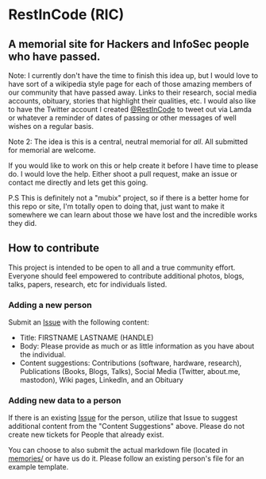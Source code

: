# RestInCode (RIC)

## A memorial site for Hackers and InfoSec people who have passed.

Note: I currently don't have the time to finish this idea up, but I would love to have sort of a wikipedia style page for each of those amazing members of our community that have passed away. Links to their research, social media accounts, obituary, stories that highlight their qualities, etc. I would also like to have the Twitter account I created [@RestInCode](https://twitter.com/RestInCode) to tweet out via Lamda or whatever a reminder of dates of passing or other messages of well wishes on a regular basis.

Note 2: The idea is this is a central, neutral memorial for _all_. All submitted for memorial are welcome.

If you would like to work on this or help create it before I have time to please do. I would love the help. Either shoot a pull request, make an issue or contact me directly and lets get this going.

P.S This is definitely not a "mubix" project, so if there is a better home for this repo or site, I'm totally open to doing that, just want to make it somewhere we can learn about those we have lost and the incredible works they did.

## How to contribute

This project is intended to be open to all and a true community effort. Everyone should feel empowered to contribute additional photos, blogs, talks, papers, research, etc for individuals listed. 

### Adding a new person

Submit an [Issue](https://github.com/mubix/restincode/issues) with the following content:

 * Title: FIRSTNAME LASTNAME (HANDLE)
 * Body: Please provide as much or as little information as you have about the individual.
 * Content suggestions: Contributions (software, hardware, research), Publications (Books, Blogs, Talks), Social Media (Twitter, about.me, mastodon), Wiki pages, LinkedIn, and an Obituary

### Adding new data to a person

If there is an existing [Issue](https://github.com/mubix/restincode/issues) for the person, utilize that Issue to suggest additional content from the "Content Suggestions" above. Please do not create new tickets for People that already exist.

You can choose to also submit the actual markdown file (located in [memories/](https://github.com/mubix/restincode/tree/master/memorials) or have us do it. Please follow an existing person's file for an example template.
